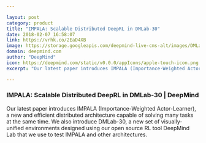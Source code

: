 ```yaml
---

layout: post
category: product
title: "IMPALA: Scalable Distributed DeepRL in DMLab-30"
date: 2018-02-07 16:58:07
link: https://vrhk.co/2EaD4XB
image: https://storage.googleapis.com/deepmind-live-cms-alt/images/DMLab-30_promo2.width-600.png
domain: deepmind.com
author: "DeepMind"
icon: https://deepmind.com/static/v0.0.0/appIcons/apple-touch-icon.png
excerpt: "Our latest paper introduces IMPALA (Importance-Weighted Actor-Learner), a new and efficient distributed architecture capable of solving many tasks at the same time. We also introduce DMLab-30, a new set of visually-unified environments designed using our open source RL tool DeepMind Lab that we use to test IMPALA and other architectures."

---
```


### IMPALA: Scalable Distributed DeepRL in DMLab-30 | DeepMind

Our latest paper introduces IMPALA (Importance-Weighted Actor-Learner), a new and efficient distributed architecture capable of solving many tasks at the same time. We also introduce DMLab-30, a new set of visually-unified environments designed using our open source RL tool DeepMind Lab that we use to test IMPALA and other architectures.